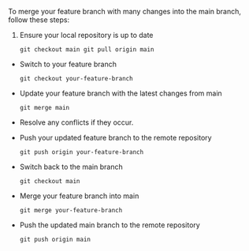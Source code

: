 To merge your feature branch with many changes into the main branch, follow these steps:

1. Ensure your local repository is up to date
    
    `git checkout main git pull origin main`
    

- Switch to your feature branch
    
    `git checkout your-feature-branch`
    

- Update your feature branch with the latest changes from main
    
    `git merge main`
    
- Resolve any conflicts if they occur.
- Push your updated feature branch to the remote repository
    
    `git push origin your-feature-branch`
    

- Switch back to the main branch
    
    `git checkout main`
    

- Merge your feature branch into main
    
    `git merge your-feature-branch`
    

- Push the updated main branch to the remote repository
    
    `git push origin main`